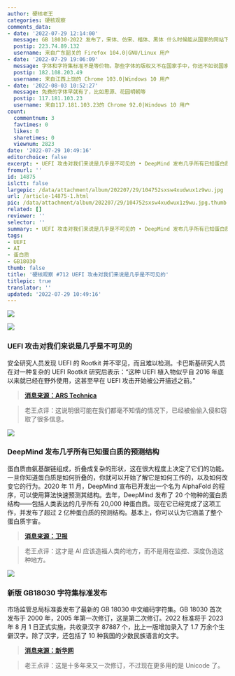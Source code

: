```yaml
---
author: 硬核老王
categories: 硬核观察
comments_data:
- date: '2022-07-29 12:14:00'
  message: GB 18030-2022 发布了，宋体、仿宋、楷体、黑体 什么时候能从国家的网站下载和任意免费使用呢
  postip: 223.74.89.132
  username: 来自广东韶关的 Firefox 104.0|GNU/Linux 用户
- date: '2022-07-29 19:06:09'
  message: 字体和字符集标准不是等价物。那些字体的版权又不在国家手中，你还不如说国家什么时候开发一套免费的字体。
  postip: 182.108.203.49
  username: 来自江西上饶的 Chrome 103.0|Windows 10 用户
- date: '2022-08-03 10:52:27'
  message: 免费的字体早就有了，比如思源、花园明朝等
  postip: 117.181.103.23
  username: 来自117.181.103.23的 Chrome 92.0|Windows 10 用户
count:
  commentnum: 3
  favtimes: 0
  likes: 0
  sharetimes: 0
  viewnum: 2823
date: '2022-07-29 10:49:16'
editorchoice: false
excerpt: • UEFI 攻击对我们来说是几乎是不可见的 • DeepMind 发布几乎所有已知蛋白质的预测结构 • 新版 GB18030 字符集标准发布
fromurl: ''
id: 14875
islctt: false
largepic: /data/attachment/album/202207/29/104752sxsw4xudwux1z9wu.jpg
url: /article-14875-1.html
pic: /data/attachment/album/202207/29/104752sxsw4xudwux1z9wu.jpg.thumb.jpg
related: []
reviewer: ''
selector: ''
summary: • UEFI 攻击对我们来说是几乎是不可见的 • DeepMind 发布几乎所有已知蛋白质的预测结构 • 新版 GB18030 字符集标准发布
tags:
- UEFI
- AI
- 蛋白质
- GB18030
thumb: false
title: '硬核观察 #712 UEFI 攻击对我们来说是几乎是不可见的'
titlepic: true
translator: ''
updated: '2022-07-29 10:49:16'
---
```


![](/data/attachment/album/202207/29/104752sxsw4xudwux1z9wu.jpg)


![](/data/attachment/album/202207/29/104812ptpk8xdxx9edddzd.jpg)


### UEFI 攻击对我们来说是几乎是不可见的


安全研究人员发现 UEFI 的 Rootkit 并不罕见，而且难以检测。卡巴斯基研究人员在对一种复杂的 UEFI Rootkit 研究后表示：“这种 UEFI 植入物似乎自 2016 年底以来就已经在野外使用，这甚至早在 UEFI 攻击开始被公开描述之前。”



> 
> **[消息来源：ARS Technica](https://arstechnica.com/information-technology/2022/07/researchers-unpack-unkillable-uefi-rootkit-that-survives-os-reinstalls/)**
> 
> 
> 



> 
> 老王点评：这说明很可能在我们都毫不知情的情况下，已经被偷偷入侵和窃取了很多信息。
> 
> 
> 


![](/data/attachment/album/202207/29/104827jhd8bbq5hh527d26.jpg)


### DeepMind 发布几乎所有已知蛋白质的预测结构


蛋白质由氨基酸链组成，折叠成复杂的形状，这在很大程度上决定了它们的功能。一旦你知道蛋白质是如何折叠的，你就可以开始了解它是如何工作的，以及如何改变它的行为。2020 年 11 月，DeepMind 宣布已开发出一个名为 AlphaFold 的程序，可以使用算法快速预测其结构。去年，DeepMind 发布了 20 个物种的蛋白质结构——包括人类表达的几乎所有 20,000 种蛋白质。现在它已经完成了这项工作，并发布了超过 2 亿种蛋白质的预测结构。基本上，你可以认为它涵盖了整个蛋白质宇宙。



> 
> **[消息来源：卫报](https://www.theguardian.com/technology/2022/jul/28/deepmind-uncovers-structure-of-200m-proteins-in-scientific-leap-forward)**
> 
> 
> 



> 
> 老王点评：这才是 AI 应该造福人类的地方，而不是用在监控、深度伪造这种地方。
> 
> 
> 


![](/data/attachment/album/202207/29/104845x8omsftbu8pkkzkn.jpg)


### 新版 GB18030 字符集标准发布


市场监管总局标准委发布了最新的 GB 18030 中文编码字符集。GB 18030 首次发布于 2000 年，2005 年第一次修订，这是第二次修订。2022 标准将于 2023 年 8 月 1 日正式实施，共收录汉字 87887 个，比上一版增加录入了 1.7 万余个生僻汉字。除了汉字，还包括了 10 种我国的少数民族语言的文字。



> 
> **[消息来源：新华网](http://www.news.cn/politics/2022-07/28/c_1128872370.htm)**
> 
> 
> 



> 
> 老王点评：这是十多年来又一次修订，不过现在更多用的是 Unicode 了。
> 
> 
>